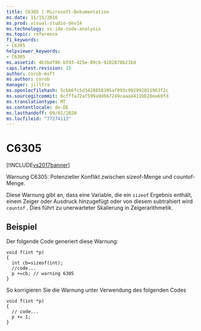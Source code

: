 ```yaml
---
title: C6305 | Microsoft-Dokumentation
ms.date: 11/15/2016
ms.prod: visual-studio-dev14
ms.technology: vs-ide-code-analysis
ms.topic: reference
f1_keywords:
- C6305
helpviewer_keywords:
- C6305
ms.assetid: 4b3bdf86-b593-425e-89cb-9282878b21bd
caps.latest.revision: 15
author: corob-msft
ms.author: corob
manager: jillfra
ms.openlocfilehash: 5cbb6fc5d3428858395af093c992992021963f2c
ms.sourcegitcommit: 6cfffa72af599a9d667249caaaa411bb28ea69fd
ms.translationtype: MT
ms.contentlocale: de-DE
ms.lasthandoff: 09/02/2020
ms.locfileid: "77274113"
---
```

# <a name="c6305"></a>C6305
[!INCLUDE[vs2017banner](../includes/vs2017banner.md)]

Warnung C6305: Potenzieller Konflikt zwischen sizeof-Menge und countof-Menge.  
  
 Diese Warnung gibt an, dass eine Variable, die ein `sizeof` Ergebnis enthält, einem Zeiger oder Ausdruck hinzugefügt oder von diesem subtrahiert wird `countof` . Dies führt zu unerwarteter Skalierung in Zeigerarithmetik.  
  
## <a name="example"></a>Beispiel  
 Der folgende Code generiert diese Warnung:  
  
```  
void f(int *p)   
{   
  int cb=sizeof(int);   
  //code...   
  p +=cb; // warning 6305  
}  
```  
  
 So korrigieren Sie die Warnung unter Verwendung des folgenden Codes  
  
```  
void f(int *p)   
{  
  // code...  
  p += 1;   
}  
```
